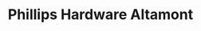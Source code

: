 ---
title: "Phillips Hardware Altamont"
url: /altamont/phillips-hardware-altamont/
shop: hardware
---
